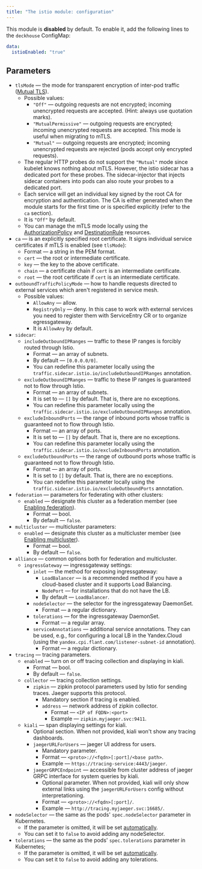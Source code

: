 ```yaml
---
title: "The istio module: configuration"
---
```


This module is **disabled** by default. To enable it, add the following lines to the `deckhouse` ConfigMap:

```yaml
data:
  istioEnabled: "true"
```

## Parameters

* `tlsMode` — the mode for transparent encryption of inter-pod traffic ([Mutual TLS](https://istio.io/latest/docs/tasks/security/authentication/mtls-migration/)).
    * Possible values:
        * `"Off"` — outgoing requests are not encrypted; incoming unencrypted requests are accepted. (Hint: always use quotation marks).
        * `"MutualPermissive"` — outgoing requests are encrypted; incoming unencrypted requests are accepted. This mode is useful when migrating to mTLS.
        * `"Mutual"` — outgoing requests are encrypted; incoming unencrypted requests are rejected (pods accept only encrypted requests).
    * The regular HTTP probes do not support the `"Mutual"` mode since kubelet knows nothing about mTLS. However, the istio sidecar has a dedicated port for these probes. The sidecar-injector that injects sidecar containers into pods can also route your probes to a dedicated port.
    * Each service will get an individual key signed by the root CA for encryption and authentication. The CA is either generated when the module starts for the first time or is specified explicitly (refer to the `ca` section).
    * It is `"Off"` by default.
    * You can manage the mTLS mode locally using the [AuthorizationPolicy](istio-cr.html#authorizationpolicy) and [DestinationRule](istio-cr.html#destinationrule) resources.
* `ca` — is an explicitly specified root certificate. It signs individual service certificates if mTLS is enabled (see `tlsMode`):
    * Format — a string in the PEM format.
    * `cert` — the root or intermediate certificate.
    * `key` — the key to the above certificate.
    * `chain` — a certificate chain if `cert` is an intermediate certificate.
    * `root` — the root certificate if `cert` is an intermediate certificate.
* `outboundTrafficPolicyMode` — how to handle requests directed to external services which aren't registered in service mesh.
    * Possible values:
        * `AllowAny` — allow.
        * `RegistryOnly` — deny. In this case to work with external services you need to register them with ServiceEntry CR or to organize egressgateway.
        * It is `AllowAny` by default.
* `sidecar`:
    * `includeOutboundIPRanges` — traffic to these IP ranges is forcibly routed through Istio.
        * Format — an array of subnets.
        * By default — `[0.0.0.0/0]`.
        * You can redefine this parameter locally using the `traffic.sidecar.istio.io/includeOutboundIPRanges` annotation.
    * `excludeOutboundIPRanges` — traffic to these IP ranges is guaranteed not to flow through Istio.
        * Format — an array of subnets.
        * It is set to — `[]` by default. That is, there are no exceptions.
        * You can redefine this parameter locally using the `traffic.sidecar.istio.io/excludeOutboundIPRanges` annotation.
    * `excludeInboundPorts` — the range of inbound ports whose traffic is guaranteed not to flow through Istio.
        * Format — an array of ports.
        * It is set to — `[]` by default. That is, there are no exceptions.
        * You can redefine this parameter locally using the `traffic.sidecar.istio.io/excludeInboundPorts` annotation.
    * `excludeOutboundPorts` — the range of outbound ports whose traffic is guaranteed not to flow through Istio.
        * Format — an array of ports.
        * It is set to `[]` by default. That is, there are no exceptions.
        * You can redefine this parameter locally using the `traffic.sidecar.istio.io/excludeOutboundPorts` annotation.
* `federation` — parameters for federating with other clusters:
  * `enabled` — designate this cluster as a federation member (see [Enabling federation](./#enabling-federation)).
    * Format — bool.
    * By default — `false`.
* `multicluster` — multicluster parameters:
  * `enabled` — designate this cluster as a multicluster member (see [Enabling multicluster](./#enabling-multicluster)).
    * Format — bool.
    * By default — `false`.
* `alliance` — common options both for federation and multicluster.
  * `ingressGateway` — ingressgateway settings:
    * `inlet` — the method for exposing ingressgateway:
      * `LoadBalancer` — is a recommended method if you have a cloud-based cluster and it supports Load Balancing.
      * `NodePort` — for installations that do not have the LB.
      * By default — `LoadBalancer`.
    * `nodeSelector` — the selector for the ingressgateway DaemonSet.
      * Format — a regular dictionary.
    * `tolerations` — for the ingressgateway DaemonSet.
      * Format — a regular array.
    * `serviceAnnotations` — additional service annotations. They can be used, e.g., for configuring a local LB in the Yandex.Cloud (using the `yandex.cpi.flant.com/listener-subnet-id` annotation).
      * Format — a regular dictionary.
* `tracing` — tracing parameters.
  * `enabled` — turn on or off tracing collection and displaying in kiali.
    * Format — bool.
    * By default — `false`.
  * `collector` — tracing collection settings.
    * `zipkin` — zipkin protocol parameters used by Istio for sending traces. Jaeger supports this protocol.
      * Mandatory section if tracing is enabled.
      * `address` — network address of zipkin collector.
        * Format — `<IP of FQDN>:<port>`
        * Example — `zipkin.myjaeger.svc:9411`.
  * `kiali` — span displaying settings for kiali.
    * Optional section. When not provided, kiali won't show any tracing dashboards.
    * `jaegerURLForUsers` — jaeger UI address for users.
      * Mandatory parameter.
      * Format — `<proto>://<fqdn>[:port]/<base path>`.
      * Example — `https://tracing-service:4443/jaeger`.
    * `jaegerGRPCEndpoint` — accessible from cluster address of jaeger GRPC interface for system queries by kiali.
      * Optional parameter. When not provided, kiali will only show external links using the `jaegerURLForUsers` config without interpretationing.
      * Format — `<proto>://<fqdn>[:port]/`.
      * Example — `http://tracing.myjaeger.svc:16685/`.
* `nodeSelector` —  the same as the pods' `spec.nodeSelector` parameter in Kubernetes.
    * If the parameter is omitted, it will be set [automatically](../../#advanced-scheduling).
    * You can set it to `false` to avoid adding any nodeSelector.
* `tolerations` — the same as the pods' `spec.tolerations` parameter in Kubernetes;
    * If the parameter is omitted, it will be set [automatically](../../#advanced-scheduling).
    * You can set it to `false` to avoid adding any tolerations.
